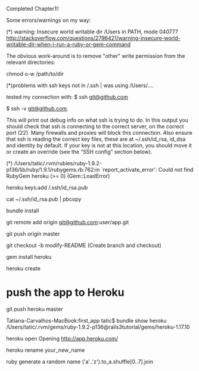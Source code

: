 Completed Chapter1!:

Some errors/warnings on my way:

(*) warning: Insecure world writable dir /Users in PATH, mode 040777
http://stackoverflow.com/questions/2796421/warning-insecure-world-writable-dir-when-i-run-a-ruby-or-gem-command

The obvious work-around is to remove "other" write permission from the relevant directories:
 
chmod o-w /path/to/dir

(*)problems with ssh keys not in /.ssh | was using /Users/....

tested my connection with:
$ ssh git@github.com

$ ssh -v git@github.com. 

This will print out debug info on what ssh is trying to do. 
In this output you should check that ssh is connecting to the correct server, 
on the correct port (22). 
Many firewalls and proxies will block this connection. 
Also ensure that ssh is reading the correct key files, 
these are at ~/.ssh/id_rsa, id_dsa and identity by default. 
If your key is not at this location, you should move it or create an override 
(see the “SSH config” section below).

(*)
/Users/tatic/.rvm/rubies/ruby-1.9.2-p136/lib/ruby/1.9.1/rubygems.rb:762:in `report_activate_error': 
Could not find RubyGem heroku (>= 0) (Gem::LoadError)

heroku keys:add /.ssh/id_rsa.pub

cat ~/.ssh/id_rsa.pub | pbcopy


bundle install

git remote add origin git@github.com:user/app.git

git push origin master

git checkout -b modify-README (Create branch and checkout)

gem install heroku

heroku create

# push the app to Heroku
git push heroku master

Tatiana-Carvalhos-MacBook:first_app tatic$ bundle show heroku
/Users/tatic/.rvm/gems/ruby-1.9.2-p136@rails3tutorial/gems/heroku-1.17.10

heroku open
Opening http://app.heroku.com/

heroku rename your_new_name

ruby generate a random name
('a'..'z').to_a.shuffle[0..7].join








